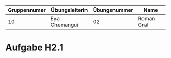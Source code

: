 |Gruppennumer|Übungsleiterin|Übungsnummer|Name|
|---|---|---|---|
|10|Eya Chemangui|02|Roman Gräf|

# Aufgabe H2.1
